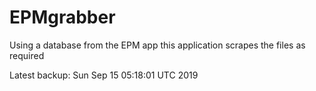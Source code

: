 # EPMgrabber
Using a database from the EPM app this application scrapes the files as required


Latest backup: Sun Sep 15 05:18:01 UTC 2019
